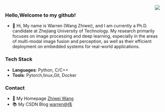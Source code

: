 <a href="https://github.com/warren-wzw">
  <img align="right" 
       src="https://github-readme-stats.vercel.app/api?username=warren-wzw&show_icons=true&bg_color=000000&title_color=8A2BE2&icon_color=BA55D3&text_color=FFFFFF">
</a>

### Hello,Welcome to my github!
- 👋 Hi, My name is Warren (Wang Zhiwei), and I am currently a Ph.D. candidate at Zhejiang University of Technology. My research primarily focuses on image processing and deep learning, especially in the areas of multi-modal image fusion and perception, as well as their efficient deployment on embedded systems for real-world applications.
  
### Tech Stack
- **Languages**: Python, C/C++
- **Tools**: Pytorch,linux,Git, Docker
### Contact
- 🌱 My Homepage [Zhiwei Wang](https://warren-wzw.github.io/cv/)
- 📚 My CSDN Blog [warren@伟](https://blog.csdn.net/warren103098?type=blog)
